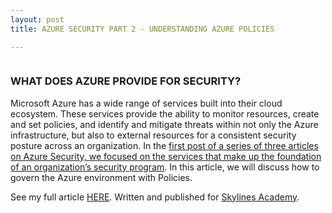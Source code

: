 ```yaml
---
layout: post
title: AZURE SECURITY PART 2 - UNDERSTANDING AZURE POLICIES

---
```


<!-- wp:image {"id":69,"sizeSlug":"large"} -->
<figure class="wp-block-image size-large"><img src="https://captainhyperscaler.files.wordpress.com/2019/10/afilliatebadgblue.jpg?w=900" alt="" class="wp-image-69"/></figure>
<!-- /wp:image -->

<!-- wp:heading {"level":3} -->
<h3 id="what-does-azure-provide-for-security">WHAT DOES AZURE PROVIDE FOR SECURITY?</h3>
<!-- /wp:heading -->

<!-- wp:paragraph -->
<p>Microsoft Azure has a wide range of services built into their cloud ecosystem. These services provide the ability to monitor resources, create and set policies, and identify and mitigate threats within not only the Azure infrastructure, but also to external resources for a consistent security posture across an organization. In the <a href="https://www.skylinesacademy.com/blog/2020/2/5/azure-security-part-1">first post of a series of three articles on Azure Security, we focused on the services that make up the foundation of an organization’s security program</a>. In this article, we will discuss how to govern the Azure environment with Policies.</p>
<!-- /wp:paragraph -->

<!-- wp:paragraph -->
<p>See my full article <a href="https://www.skylinesacademy.com/blog/2020/3/3/azure-security-part-2-understanding-azure-policies" target="_blank" rel="noreferrer noopener" aria-label=" (opens in a new tab)">HERE</a>. Written and published for <a rel="noreferrer noopener" href="https://courses.skylinesacademy.com/?affcode=180879_p1mljie2" target="_blank">Skylines Academy</a>.</p>
<!-- /wp:paragraph -->
